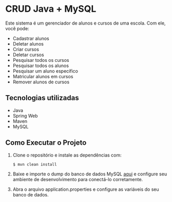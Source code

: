 # CRUD Java + MySQL

Este sistema é um gerenciador de alunos e cursos de uma escola. Com ele, você pode:

- Cadastrar alunos
- Deletar alunos
- Criar cursos
- Deletar cursos
- Pesquisar todos os cursos
- Pesquisar todos os alunos
- Pesquisar um aluno específico
- Matricular alunos em cursos
- Remover alunos de cursos

## Tecnologias utilizadas

- Java
- Spring Web
- Maven
- MySQL

## Como Executar o Projeto

1. Clone o repositório e instale as dependências com:

   ```bash
   $ mvn clean install
   ```

2. Baixe e importe o dump do banco de dados MySQL [aqui](https://drive.google.com/file/d/1lhSXqAohiWN4lOciYCyNUsqkn7D57yhj/view?usp=sharing) e configure seu ambiente de desenvolvimento para conectá-lo corretamente.
  
3. Abra o arquivo application.properties e configure as variáveis do seu banco de dados.
